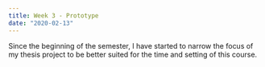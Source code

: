 ```yaml
---
title: Week 3 - Prototype
date: "2020-02-13"
---
```


Since the beginning of the semester, I have started to narrow the focus of my thesis project to be better suited for the time and setting of this course.

